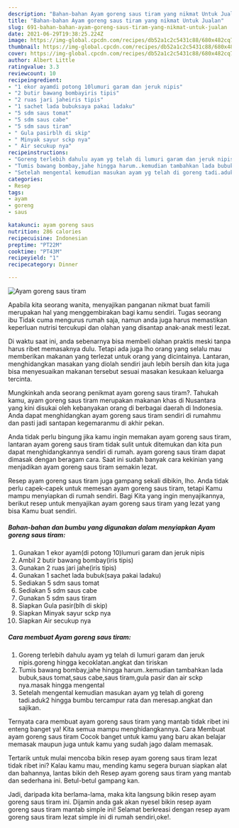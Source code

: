 ```yaml
---
description: "Bahan-bahan Ayam goreng saus tiram yang nikmat Untuk Jualan"
title: "Bahan-bahan Ayam goreng saus tiram yang nikmat Untuk Jualan"
slug: 691-bahan-bahan-ayam-goreng-saus-tiram-yang-nikmat-untuk-jualan
date: 2021-06-29T19:38:25.224Z
image: https://img-global.cpcdn.com/recipes/db52a1c2c5431c88/680x482cq70/ayam-goreng-saus-tiram-foto-resep-utama.jpg
thumbnail: https://img-global.cpcdn.com/recipes/db52a1c2c5431c88/680x482cq70/ayam-goreng-saus-tiram-foto-resep-utama.jpg
cover: https://img-global.cpcdn.com/recipes/db52a1c2c5431c88/680x482cq70/ayam-goreng-saus-tiram-foto-resep-utama.jpg
author: Albert Little
ratingvalue: 3.3
reviewcount: 10
recipeingredient:
- "1 ekor ayamdi potong 10lumuri garam dan jeruk nipis"
- "2 butir bawang bombayiris tipis"
- "2 ruas jari jaheiris tipis"
- "1 sachet lada bubuksaya pakai ladaku"
- "5 sdm saus tomat"
- "5 sdm saus cabe"
- "5 sdm saus tiram"
- " Gula pasirblh di skip"
- " Minyak sayur sckp nya"
- " Air secukup nya"
recipeinstructions:
- "Goreng terlebih dahulu ayam yg telah di lumuri garam dan jeruk nipis.goreng hingga kecoklatan.angkat dan tiriskan"
- "Tumis bawang bombay,jahe hingga harum..kemudian tambahkan lada bubuk,saus tomat,saus cabe,saus tiram,gula pasir dan air sckp nya.masak hingga mengental"
- "Setelah mengental kemudian masukan ayam yg telah di goreng tadi.aduk2 hingga bumbu tercampur rata dan meresap.angkat dan sajikan."
categories:
- Resep
tags:
- ayam
- goreng
- saus

katakunci: ayam goreng saus 
nutrition: 286 calories
recipecuisine: Indonesian
preptime: "PT22M"
cooktime: "PT43M"
recipeyield: "1"
recipecategory: Dinner

---
```



![Ayam goreng saus tiram](https://img-global.cpcdn.com/recipes/db52a1c2c5431c88/680x482cq70/ayam-goreng-saus-tiram-foto-resep-utama.jpg)

Apabila kita seorang wanita, menyajikan panganan nikmat buat famili merupakan hal yang menggembirakan bagi kamu sendiri. Tugas seorang ibu Tidak cuma mengurus rumah saja, namun anda juga harus memastikan keperluan nutrisi tercukupi dan olahan yang disantap anak-anak mesti lezat.

Di waktu  saat ini, anda sebenarnya bisa membeli olahan praktis meski tanpa harus ribet memasaknya dulu. Tetapi ada juga lho orang yang selalu mau memberikan makanan yang terlezat untuk orang yang dicintainya. Lantaran, menghidangkan masakan yang diolah sendiri jauh lebih bersih dan kita juga bisa menyesuaikan makanan tersebut sesuai masakan kesukaan keluarga tercinta. 



Mungkinkah anda seorang penikmat ayam goreng saus tiram?. Tahukah kamu, ayam goreng saus tiram merupakan makanan khas di Nusantara yang kini disukai oleh kebanyakan orang di berbagai daerah di Indonesia. Anda dapat menghidangkan ayam goreng saus tiram sendiri di rumahmu dan pasti jadi santapan kegemaranmu di akhir pekan.

Anda tidak perlu bingung jika kamu ingin memakan ayam goreng saus tiram, lantaran ayam goreng saus tiram tidak sulit untuk ditemukan dan kita pun dapat menghidangkannya sendiri di rumah. ayam goreng saus tiram dapat dimasak dengan beragam cara. Saat ini sudah banyak cara kekinian yang menjadikan ayam goreng saus tiram semakin lezat.

Resep ayam goreng saus tiram juga gampang sekali dibikin, lho. Anda tidak perlu capek-capek untuk memesan ayam goreng saus tiram, tetapi Kamu mampu menyiapkan di rumah sendiri. Bagi Kita yang ingin menyajikannya, berikut resep untuk menyajikan ayam goreng saus tiram yang lezat yang bisa Kamu buat sendiri.

<!--inarticleads1-->

##### Bahan-bahan dan bumbu yang digunakan dalam menyiapkan Ayam goreng saus tiram:

1. Gunakan 1 ekor ayam(di potong 10)lumuri garam dan jeruk nipis
1. Ambil 2 butir bawang bombay(iris tipis)
1. Gunakan 2 ruas jari jahe(iris tipis)
1. Gunakan 1 sachet lada bubuk(saya pakai ladaku)
1. Sediakan 5 sdm saus tomat
1. Sediakan 5 sdm saus cabe
1. Gunakan 5 sdm saus tiram
1. Siapkan  Gula pasir(blh di skip)
1. Siapkan  Minyak sayur sckp nya
1. Siapkan  Air secukup nya




<!--inarticleads2-->

##### Cara membuat Ayam goreng saus tiram:

1. Goreng terlebih dahulu ayam yg telah di lumuri garam dan jeruk nipis.goreng hingga kecoklatan.angkat dan tiriskan
1. Tumis bawang bombay,jahe hingga harum..kemudian tambahkan lada bubuk,saus tomat,saus cabe,saus tiram,gula pasir dan air sckp nya.masak hingga mengental
1. Setelah mengental kemudian masukan ayam yg telah di goreng tadi.aduk2 hingga bumbu tercampur rata dan meresap.angkat dan sajikan.




Ternyata cara membuat ayam goreng saus tiram yang mantab tidak ribet ini enteng banget ya! Kita semua mampu menghidangkannya. Cara Membuat ayam goreng saus tiram Cocok banget untuk kamu yang baru akan belajar memasak maupun juga untuk kamu yang sudah jago dalam memasak.

Tertarik untuk mulai mencoba bikin resep ayam goreng saus tiram lezat tidak ribet ini? Kalau kamu mau, mending kamu segera buruan siapkan alat dan bahannya, lantas bikin deh Resep ayam goreng saus tiram yang mantab dan sederhana ini. Betul-betul gampang kan. 

Jadi, daripada kita berlama-lama, maka kita langsung bikin resep ayam goreng saus tiram ini. Dijamin anda gak akan nyesel bikin resep ayam goreng saus tiram mantab simple ini! Selamat berkreasi dengan resep ayam goreng saus tiram lezat simple ini di rumah sendiri,oke!.

